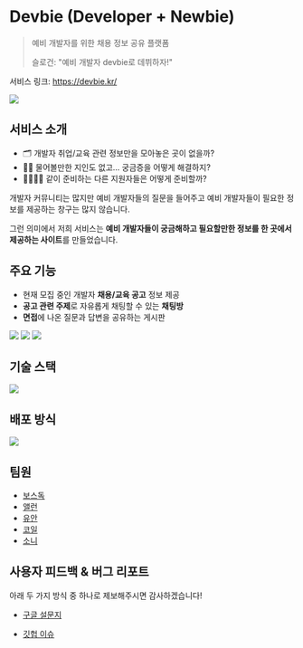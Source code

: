 # Devbie (Developer + Newbie)
> 예비 개발자를 위한 채용 정보 공유 플랫폼
>
> 슬로건: "예비 개발자 devbie로 데뷔하자!"

서비스 링크: https://devbie.kr/

![](https://images.velog.io/images/sonypark/post/ec7935f5-d66e-4313-a0ff-a56e64612c1d/devbie0.png)

## 서비스 소개

- 🗂 개발자 취업/교육 관련 정보만을 모아놓은 곳이 없을까?
- 🤷‍♂️ 물어볼만한 지인도 없고... 궁금증을 어떻게 해결하지?
- 👨‍👨‍👦‍👦 같이 준비하는 다른 지원자들은 어떻게 준비할까?

개발자 커뮤니티는 많지만 예비 개발자들의 질문을 들어주고 예비 개발자들이 필요한 정보를 제공하는 창구는 많지 않습니다.

그런 의미에서 저희 서비스는 **예비 개발자들이 궁금해하고 필요할만한 정보를 한 곳에서 제공하는 사이트**를 만들었습니다.

## 주요 기능
- 현재 모집 중인 개발자 **채용/교육 공고** 정보 제공
- **공고 관련 주제**로 자유롭게 채팅할 수 있는 **채팅방**
- **면접**에 나온 질문과 답변을 공유하는 게시판

![](https://images.velog.io/images/sonypark/post/2a63e4d4-c5a6-46bc-9a9e-72c4f509d636/devbie1.png)
![](https://images.velog.io/images/sonypark/post/d69c441b-9c57-4ece-89c3-80ffc2724d9a/devbie3.png)
![](https://images.velog.io/images/sonypark/post/23b7a14a-68ca-4dd0-8a2b-fd5683b50fae/devbie4.png)

## 기술 스택

![](https://images.velog.io/images/sonypark/post/4bfd78fd-5a9b-4200-9075-71d9f22e53e9/image.png)

## 배포 방식

![](https://images.velog.io/images/sonypark/post/e0e97577-7463-49f2-b678-36de0e7b20f5/image.png)

## 팀원
- [보스독](https://github.com/yeonnseok)
- [앨런](https://github.com/khb1109)
- [유안](https://github.com/KimSeongGyu1)
- [코일](https://github.com/slowCoyle)
- [소니](https://github.com/sonypark)


## 사용자 피드백 & 버그 리포트
아래 두 가지 방식 중 하나로 제보해주시면 감사하겠습니다!

- [구글 설문지](https://forms.gle/9vgeMbBcvPz7sYsbA)

- [깃헙 이슈](https://github.com/woowacourse-teams/2020-devbie/issues)
